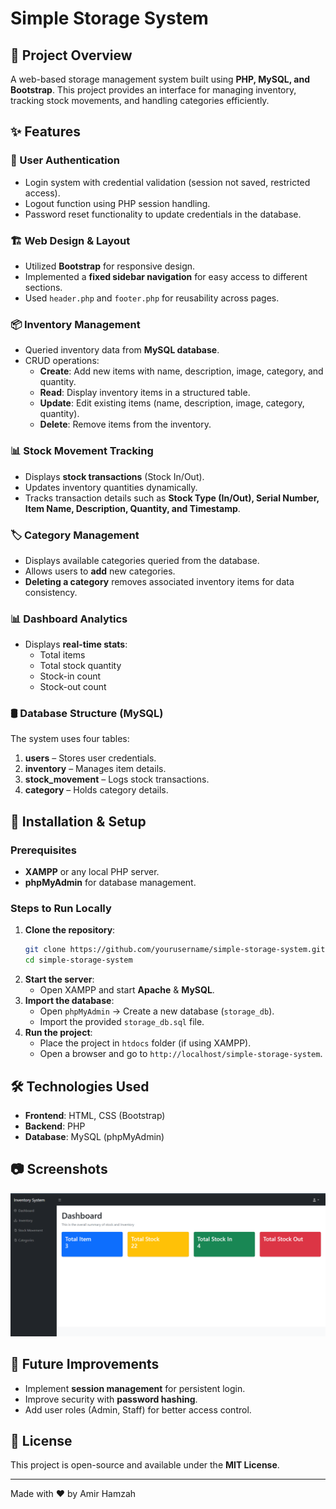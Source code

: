 # Simple Storage System

## 📌 Project Overview

A web-based storage management system built using **PHP, MySQL, and Bootstrap**. This project provides an interface for managing inventory, tracking stock movements, and handling categories efficiently.

## ✨ Features

### 🔑 User Authentication

- Login system with credential validation (session not saved, restricted access).
- Logout function using PHP session handling.
- Password reset functionality to update credentials in the database.

### 🏗️ Web Design & Layout

- Utilized **Bootstrap** for responsive design.
- Implemented a **fixed sidebar navigation** for easy access to different sections.
- Used `header.php` and `footer.php` for reusability across pages.

### 📦 Inventory Management

- Queried inventory data from **MySQL database**.
- CRUD operations:
  - **Create**: Add new items with name, description, image, category, and quantity.
  - **Read**: Display inventory items in a structured table.
  - **Update**: Edit existing items (name, description, image, category, quantity).
  - **Delete**: Remove items from the inventory.

### 📊 Stock Movement Tracking

- Displays **stock transactions** (Stock In/Out).
- Updates inventory quantities dynamically.
- Tracks transaction details such as **Stock Type (In/Out), Serial Number, Item Name, Description, Quantity, and Timestamp**.

### 🏷️ Category Management

- Displays available categories queried from the database.
- Allows users to **add** new categories.
- **Deleting a category** removes associated inventory items for data consistency.

### 📊 Dashboard Analytics

- Displays **real-time stats**:
  - Total items
  - Total stock quantity
  - Stock-in count
  - Stock-out count

### 🛢️ Database Structure (MySQL)

The system uses four tables:

1. **users** – Stores user credentials.
2. **inventory** – Manages item details.
3. **stock_movement** – Logs stock transactions.
4. **category** – Holds category details.

## 🚀 Installation & Setup

### Prerequisites

- **XAMPP** or any local PHP server.
- **phpMyAdmin** for database management.

### Steps to Run Locally

1. **Clone the repository**:
   ```sh
   git clone https://github.com/yourusername/simple-storage-system.git
   cd simple-storage-system
   ```
2. **Start the server**:
   - Open XAMPP and start **Apache** & **MySQL**.
3. **Import the database**:
   - Open `phpMyAdmin` → Create a new database (`storage_db`).
   - Import the provided `storage_db.sql` file.
4. **Run the project**:
   - Place the project in `htdocs` folder (if using XAMPP).
   - Open a browser and go to `http://localhost/simple-storage-system`.

## 🛠️ Technologies Used

- **Frontend**: HTML, CSS (Bootstrap)
- **Backend**: PHP
- **Database**: MySQL (phpMyAdmin)

## 📷 Screenshots
![alt text](image-1.png)

## 📌 Future Improvements

- Implement **session management** for persistent login.
- Improve security with **password hashing**.
- Add user roles (Admin, Staff) for better access control.

## 📄 License

This project is open-source and available under the **MIT License**.

---

Made with ❤️ by Amir Hamzah
